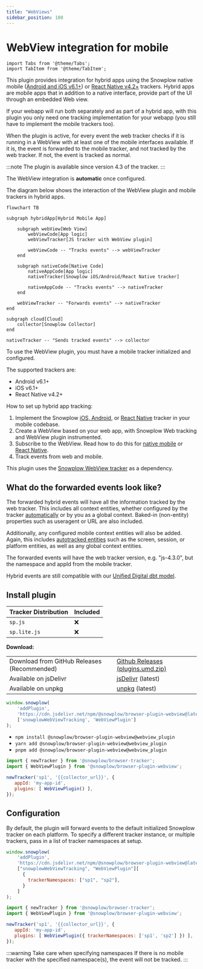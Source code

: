 ```yaml
---
title: "WebViews"
sidebar_position: 180
---
```


# WebView integration for mobile

```mdx-code-block
import Tabs from '@theme/Tabs';
import TabItem from '@theme/TabItem';
```

This plugin provides integration for hybrid apps using the Snowplow native mobile ([Android and iOS v6.1+](/docs/sources/trackers/mobile-trackers/hybrid-apps/index.md)) or [React Native v4.2+](docs/sources/trackers/react-native-tracker/hybrid-apps/index.md) trackers. Hybrid apps are mobile apps that in addition to a native interface, provide part of the UI through an embedded Web view.

If your webapp will run both separately and as part of a hybrid app, with this plugin you only need one tracking implementation for your webapp (you still have to implement the mobile trackers too).

When the plugin is active, for every event the web tracker checks if it is running in a WebView with at least one of the mobile interfaces available. If it is, the event is forwarded to the mobile tracker, and not tracked by the web tracker. If not, the event is tracked as normal.

:::note
The plugin is available since version 4.3 of the tracker.
:::

The WebView integration is **automatic** once configured.


The diagram below shows the interaction of the WebView plugin and mobile trackers in hybrid apps.

```mermaid
flowchart TB

subgraph hybridApp[Hybrid Mobile App]

    subgraph webView[Web View]
        webViewCode[App logic]
        webViewTracker[JS tracker with WebView plugin]

        webViewCode -- "Tracks events" --> webViewTracker
    end

    subgraph nativeCode[Native Code]
        nativeAppCode[App logic]
        nativeTracker[Snowplow iOS/Android/React Native tracker]

        nativeAppCode -- "Tracks events" --> nativeTracker
    end

    webViewTracker -- "Forwards events" --> nativeTracker
end

subgraph cloud[Cloud]
    collector[Snowplow Collector]
end

nativeTracker -- "Sends tracked events" --> collector
```

To use the WebView plugin, you must have a mobile tracker initialized and configured.

The supported trackers are:
* Android v6.1+
* iOS v6.1+
* React Native v4.2+

How to set up hybrid app tracking:
1. Implement the Snowplow [iOS, Android](/docs/sources/trackers/mobile-trackers/index.md), or [React Native](docs/sources/trackers/react-native-tracker/index.md) tracker in your mobile codebase.
2. Create a WebView based on your web app, with Snowplow Web tracking and WebView plugin instrumented.
3. Subscribe to the WebView. Read how to do this for [native mobile](/docs/sources/trackers/mobile-trackers/hybrid-apps/index.md) or [React Native](docs/sources/trackers/react-native-tracker/hybrid-apps/index.md).
4. Track events from web and mobile.

This plugin uses the [Snowplow WebView tracker](/docs/sources/trackers/webview-tracker/index.md) as a dependency.

## What do the forwarded events look like?

The forwarded hybrid events will have all the information tracked by the web tracker. This includes all context entities, whether configured by the tracker [automatically](/docs/sources/trackers/javascript-trackers/web-tracker/tracking-events/index.md#auto-tracked-entities) or by you as a global context. Baked-in (non-entity) properties such as useragent or URL are also included.

Additionally, any configured mobile context entities will also be added. Again, this includes [autotracked entities](/docs/sources/trackers/mobile-trackers/tracking-events/index.md#auto-tracked-events-and-entities) such as the screen, session, or platform entities, as well as any global context entities.

The forwarded events will have the web tracker version, e.g. "js-4.3.0", but the namespace and appId from the mobile tracker.

Hybrid events are still compatible with our [Unified Digital dbt model](/docs/modeling-your-data/modeling-your-data-with-dbt/dbt-models/dbt-unified-data-model/index.md).

## Install plugin

<Tabs groupId="platform" queryString>
  <TabItem value="js" label="JavaScript (tag)" default>

| Tracker Distribution | Included |
| -------------------- | -------- |
| `sp.js`              | ❌        |
| `sp.lite.js`         | ❌        |

**Download:**

<table><tbody><tr><td>Download from GitHub Releases (Recommended)</td><td><a href="https://github.com/snowplow/snowplow-javascript-tracker/releases">Github Releases (plugins.umd.zip)</a></td></tr><tr><td>Available on jsDelivr</td><td><a href="https://cdn.jsdelivr.net/npm/@snowplow/browser-plugin-webview@latest/dist/index.umd.min.js">jsDelivr</a> (latest)</td></tr><tr><td>Available on unpkg</td><td><a href="https://unpkg.com/@snowplow/browser-plugin-webview@latest/dist/index.umd.min.js">unpkg</a> (latest)</td></tr></tbody></table>

```javascript
window.snowplow(
    'addPlugin',
    'https://cdn.jsdelivr.net/npm/@snowplow/browser-plugin-webview@latest/dist/index.umd.min.js',
    ['snowplowWebViewTracking', 'WebViewPlugin']
);
```

  </TabItem>
  <TabItem value="browser" label="Browser (npm)">

- `npm install @snowplow/browser-plugin-webview@webview_plugin`
- `yarn add @snowplow/browser-plugin-webview@webview_plugin`
- `pnpm add @snowplow/browser-plugin-webview@webview_plugin`

```javascript
import { newTracker } from '@snowplow/browser-tracker';
import { WebViewPlugin } from '@snowplow/browser-plugin-webview';

newTracker('sp1', '{{collector_url}}', {
   appId: 'my-app-id',
   plugins: [ WebViewPlugin() ],
});
```

</TabItem>
</Tabs>

## Configuration

By default, the plugin will forward events to the default initialized Snowplow tracker on each platform. To specify a different tracker instance, or multiple trackers, pass in a list of tracker namespaces at setup.

<Tabs groupId="platform" queryString>
  <TabItem value="js" label="JavaScript (tag)" default>

```javascript
window.snowplow(
    'addPlugin',
    'https://cdn.jsdelivr.net/npm/@snowplow/browser-plugin-webview@latest/dist/index.umd.min.js',
    ["snowplowWebViewTracking", "WebViewPlugin"][
      {
        trackerNamespaces: ["sp1", "sp2"],
      }
    ]
);
```

  </TabItem>
  <TabItem value="browser" label="Browser (npm)">

```javascript
import { newTracker } from '@snowplow/browser-tracker';
import { WebViewPlugin } from '@snowplow/browser-plugin-webview';

newTracker('sp1', '{{collector_url}}', {
   appId: 'my-app-id',
   plugins: [ WebViewPlugin({ trackerNamespaces: ['sp1', 'sp2'] }) ],
});
```

</TabItem>
</Tabs>

:::warning Take care when specifying namespaces
If there is no mobile tracker with the specified namespace(s), the event will not be tracked.
:::
